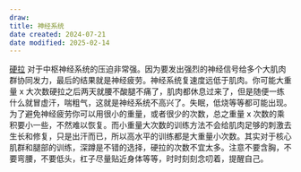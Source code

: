 ```yaml
---
draw:
title: 神经系统
date created: 2024-07-21
date modified: 2025-02-14
---
```


[硬拉](硬拉.md) 对于中枢神经系统的压迫非常强。因为要发出强烈的神经信号给多个大肌肉群协同发力，最后的结果就是神经疲劳。神经系统复速度远低于肌肉。你可能大重量 x 大次数硬拉之后两天就腰不酸腿不痛了，肌肉都休息过来了，但是随便一练什么就冒虚汗，喘粗气，这就是神经系统不高兴了。失眠，低烧等等都可能出现。为了避免神经疲劳你可以用很小的重量，或者很少的次数，总之重量 x 次数的乘积要小一些，不然难以恢复。而小重量大次数的训练方法不会给肌肉足够的刺激去生长和修复，只是出汗而已，所以高水平的训练都是大重量小次数。其实对于核心肌群和腿部的训练，深蹲是不错的选择，硬拉的次数不宜太多。注意不要含胸，不要弯腰，不要低头，杠子尽量贴近身体等等，时时刻刻念叨着，提醒自己。

